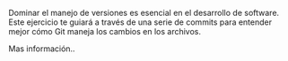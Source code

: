 Dominar el manejo de versiones es esencial en el desarrollo de software. 
Este ejercicio te guiará a través de una serie de commits para entender 
mejor cómo Git maneja los cambios en los archivos.

Mas información..
